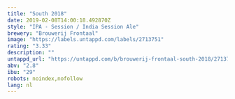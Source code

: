 ```yaml
---
title: "South 2018"
date: 2019-02-08T14:00:18.492870Z
style: "IPA - Session / India Session Ale"
brewery: "Brouwerij Frontaal"
image: "https://labels.untappd.com/labels/2713751"
rating: "3.33"
description: ""
untappd_url: "https://untappd.com/b/brouwerij-frontaal-south-2018/2713751"
abv: "2.8"
ibu: "29"
robots: noindex,nofollow
lang: nl
---
```

